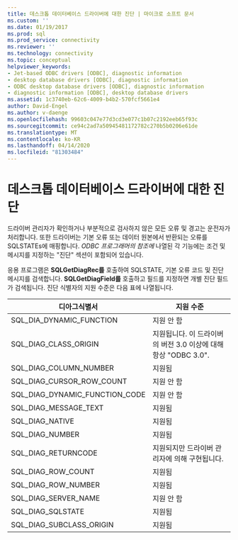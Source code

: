```yaml
---
title: 데스크톱 데이터베이스 드라이버에 대한 진단 | 마이크로 소프트 문서
ms.custom: ''
ms.date: 01/19/2017
ms.prod: sql
ms.prod_service: connectivity
ms.reviewer: ''
ms.technology: connectivity
ms.topic: conceptual
helpviewer_keywords:
- Jet-based ODBC drivers [ODBC], diagnostic information
- desktop database drivers [ODBC], diagnostic information
- ODBC desktop database drivers [ODBC], diagnostic information
- diagnostic information [ODBC], desktop database drivers
ms.assetid: 1c3740eb-62c6-4009-b4b2-570fcf5661e4
author: David-Engel
ms.author: v-daenge
ms.openlocfilehash: 99603c047e77d3cd3e077c1b07c2192eeb65f93c
ms.sourcegitcommit: ce94c2ad7a50945481172782c270b5b0206e61de
ms.translationtype: MT
ms.contentlocale: ko-KR
ms.lasthandoff: 04/14/2020
ms.locfileid: "81303484"
---
```

# <a name="diagnostics-for-desktop-database-drivers"></a>데스크톱 데이터베이스 드라이버에 대한 진단
드라이버 관리자가 확인하거나 부분적으로 검사하지 않은 모든 오류 및 경고는 운전자가 처리합니다. 또한 드라이버는 기본 오류 또는 데이터 원본에서 반환되는 오류를 SQLSTATEs에 매핑합니다. *ODBC 프로그래머의 참조에* 나열된 각 기능에는 조건 및 메시지를 지정하는 "진단" 섹션이 포함되어 있습니다.  
  
 응용 프로그램은 **SQLGetDiagRec를** 호출하여 SQLSTATE, 기본 오류 코드 및 진단 메시지를 검색합니다. **SQLGetDiagField를** 호출하고 필드를 지정하면 개별 진단 필드가 검색됩니다. 진단 식별자의 지원 수준은 다음 표에 나열됩니다.  
  
|디아그식별서|지원 수준|  
|---------------------|-------------------|  
|SQL_DIA_DYNAMIC_FUNCTION|지원 안 함|  
|SQL_DIAG_CLASS_ORIGIN|지원됩니다. 이 드라이버의 버전 3.0 이상에 대해 항상 "ODBC 3.0".|  
|SQL_DIAG_COLUMN_NUMBER|지원됨|  
|SQL_DIAG_CURSOR_ROW_COUNT|지원 안 함|  
|SQL_DIAG_DYNAMIC_FUNCTION_CODE|지원 안 함|  
|SQL_DIAG_MESSAGE_TEXT|지원됨|  
|SQL_DIAG_NATIVE|지원됨|  
|SQL_DIAG_NUMBER|지원됨|  
|SQL_DIAG_RETURNCODE|지원되지만 드라이버 관리자에 의해 구현됩니다.|  
|SQL_DIAG_ROW_COUNT|지원됨|  
|SQL_DIAG_ROW_NUMBER|지원됨|  
|SQL_DIAG_SERVER_NAME|지원 안 함|  
|SQL_DIAG_SQLSTATE|지원됨|  
|SQL_DIAG_SUBCLASS_ORIGIN|지원됨|
